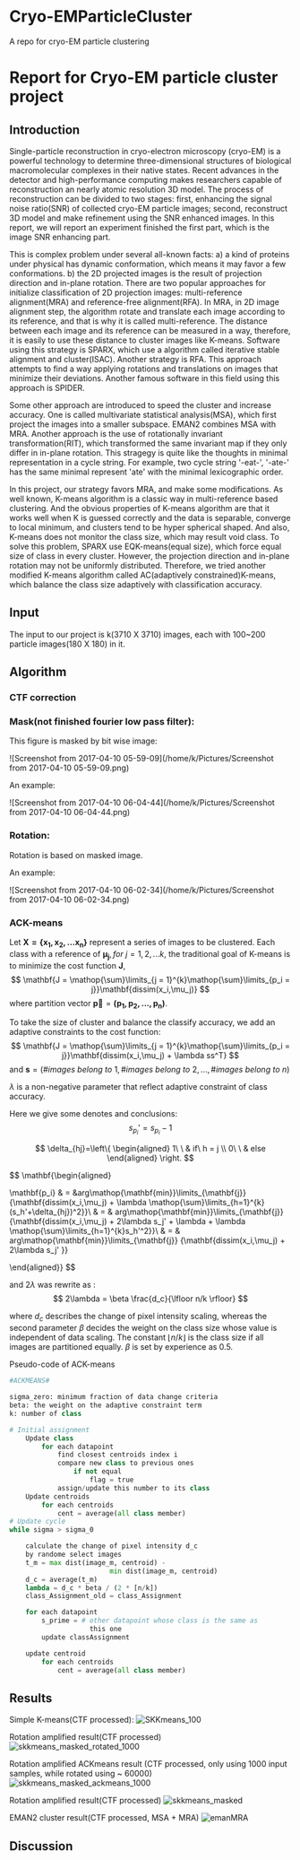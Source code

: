 # Cryo-EMParticleCluster
A repo for cryo-EM particle clustering
# Report for Cryo-EM particle cluster project



## Introduction

Single-particle reconstruction in cryo-electron microscopy (cryo-EM) is a powerful technology to determine three-dimensional structures of biological macromolecular complexes in their native states. Recent advances in the detector and high-performance computing makes researchers capable of reconstruction an nearly atomic resolution 3D model. The process of reconstruction can be divided to two stages: first, enhancing the signal noise ratio(SNR) of collected cryo-EM particle images; second, reconstruct 3D model and make refinement using the SNR enhanced images. In this report, we will report an experiment finished the first part, which is the image SNR enhancing part.

This is complex problem under several all-known facts: a) a kind of proteins under physical has dynamic conformation, which means it may favor a few conformations. b) the 2D projected images is the result of projection direction and in-plane rotation. There are two popular approaches for initialize classification of 2D projection images: multi-reference alignment(MRA)  and reference-free alignment(RFA). In MRA, in 2D image alignment step, the algorithm rotate and translate each image according to its reference, and that is why it is called multi-reference. The distance between each image and its reference can be measured in a way, therefore, it is easily to use these distance to cluster images like K-means. Software using this strategy is SPARX, which use a algorithm called iterative stable alignment and cluster(ISAC). Another strategy is RFA. This approach attempts to find a way applying rotations and translations on images that minimize their deviations. Another famous software in this field using this approach is SPIDER.

Some other approach are introduced to speed the cluster and increase accuracy. One is called multivariate statistical analysis(MSA), which first project the images into a smaller subspace. EMAN2 combines MSA with MRA. Another approach is the use of rotationally invariant transformation(RIT), which transformed the same invariant map if they only differ in in-plane rotation. This stragegy is quite like the thoughts in minimal representation in a cycle string. For example, two cycle string '-eat-', '-ate-' has the same minimal represent 'ate' with the minimal lexicographic order. 

In this project, our strategy favors MRA, and make some modifications. As well known, K-means algorithm is a classic way in multi-reference based clustering. And the obvious properties of K-means algorithm are that it works well when K is guessed correctly and the data is separable,  converge to local minimum, and clusters tend to be hyper spherical shaped. And also, K-means does not monitor the class size, which may result void class. To solve this problem, SPARX use EQK-means(equal size), which force equal size of class in every cluster. However, the projection direction and in-plane rotation may not be uniformly distributed. Therefore, we tried another modified K-means algorithm called AC(adaptively constrained)K-means, which balance the class size adaptively with classification accuracy.





## Input

The input to our project is k(3710 X 3710) images, each with 100~200 particle images(180 X 180) in it.

## Algorithm

### CTF correction



### Mask(not finished fourier low pass filter):

This figure is masked by bit wise image:

![Screenshot from 2017-04-10 05-59-09](/home/k/Pictures/Screenshot from 2017-04-10 05-59-09.png)

An example:

![Screenshot from 2017-04-10 06-04-44](/home/k/Pictures/Screenshot from 2017-04-10 06-04-44.png)



### Rotation:

Rotation is based on masked image.

An example:

![Screenshot from 2017-04-10 06-02-34](/home/k/Pictures/Screenshot from 2017-04-10 06-02-34.png)



### ACK-means

Let $\mathbf{X = \{x_1, x_2,...x_n\}}$ represent a series of images to be clustered. Each class with a reference of $\mathbf{\mu_j}, for\ j = 1,2,...k$, the traditional goal of K-means is to minimize the cost function $\mathbf{J}$,
$$
\mathbf{J = \mathop{\sum}\limits_{j = 1}^{k}\mathop{\sum}\limits_{p_i = j}}\mathbf{dissim(x_i,\mu_j)}
$$
where partition vector $\mathbf{\vec{p}} = \mathbf{(p_1, p_2,...,p_n)}$.

To take the size of cluster and balance the classify accuracy, we add an adaptive constraints to the cost function:
$$
\mathbf{J = \mathop{\sum}\limits_{j = 1}^{k}\mathop{\sum}\limits_{p_i = j}}\mathbf{dissim(x_i,\mu_j) + \lambda ss^T}
$$
and $\mathbf{s} = (\#images\ belong\ to\ 1, \# images\ belong\ to\ 2, ..., \# images\ belong\ to\ n)$

$\lambda$ is a non-negative parameter that reflect adaptive constraint of class accuracy.

Here we give some denotes and conclusions:
$$
s_{p_i}' = s_{p_i} - 1
$$

$$
\delta_{hj}=\left\{
\begin{aligned}
1\ \  &  if\ h = j \\
0\ \  &  else 
\end{aligned}
\right.
$$

$$
\mathbf{\begin{aligned}

\mathbf{p_i}
& = &arg\mathop{\mathbf{min}}\limits_{\mathbf{j}} \{\mathbf{dissim(x_i,\mu_j) + \lambda \mathop{\sum}\limits_{h=1}^{k}(s_h'+\delta_{hj})^2}\}\\
& = & arg\mathop{\mathbf{min}}\limits_{\mathbf{j}} \{\mathbf{dissim(x_i,\mu_j) + 2\lambda s_j' + \lambda + \lambda \mathop{\sum}\limits_{h=1}^{k}s_h'^2}\}\\
& = & arg\mathop{\mathbf{min}}\limits_{\mathbf{j}} \{\mathbf{dissim(x_i,\mu_j) + 2\lambda s_j' }\}

\end{aligned}}
$$

and $2\lambda$ was rewrite as :
$$
2\lambda = \beta \frac{d_c}{\lfloor n/k \rfloor}
$$


where $d_c$ describes the change of pixel intensity scaling, whereas the second parameter $\beta$ decides the weight on the class size whose value is independent of data scaling. The constant $\lfloor n/k \rfloor$ is the class size if all images are partitioned equally. $\beta$ is set by experience as 0.5.

Pseudo-code of ACK-means

```python
#ACKMEANS#

sigma_zero: minimum fraction of data change criteria
beta: the weight on the adaptive constraint term
k: number of class

# Initial assignment
    Update class
        for each datapoint
            find closest centroids index i
            compare new class to previous ones
                if not equal
                    flag = true
            assign/update this number to its class
    Update centroids
        for each centroids
            cent = average(all class member)
# Update cycle
while sigma > sigma_0

    calculate the change of pixel intensity d_c
    by randome select images
    t_m = max dist(image_m, centroid) -
                         min dist(image_m, centroid)
    d_c = average(t_m)
    lambda = d_c * beta / (2 * [n/k])
    class_Assignment_old = class_Assignment

    for each datapoint
        s_prime = # other datapoint whose class is the same as
                    this one
        update classAssignment

    update centroid
        for each centroids
            cent = average(all class member)
```
## Results

Simple K-means(CTF processed):
![SKKmeans_100](/home/k/GitRepo/Cryo-EMParticleCluster/Result2Image/SKKmeans_100.png)



Rotation amplified result(CTF processed)
![skkmeans_masked_rotated_1000](/home/k/GitRepo/Cryo-EMParticleCluster/Result2Image/skkmeans_masked_rotated_1000.png)

Rotation amplified ACKmeans result (CTF processed, only using 1000 input samples, while rotated using ~ 60000)
![skkmeans_masked_ackmeans_1000](/home/k/GitRepo/Cryo-EMParticleCluster/Result2Image/skkmeans_masked_ackmeans_1000.png)

Rotation amplified result(CTF processed)
![skkmeans_masked](/home/k/GitRepo/Cryo-EMParticleCluster/Result2Image/skkmeans_masked.png)

EMAN2 cluster result(CTF processed, MSA + MRA)
![emanMRA](/home/k/GitRepo/Cryo-EMParticleCluster/Result2Image/emanMRA.png)




## Discussion

